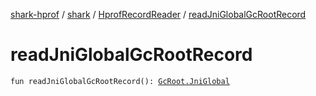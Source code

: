 [shark-hprof](../../index.md) / [shark](../index.md) / [HprofRecordReader](index.md) / [readJniGlobalGcRootRecord](./read-jni-global-gc-root-record.md)

# readJniGlobalGcRootRecord

`fun readJniGlobalGcRootRecord(): `[`GcRoot.JniGlobal`](../-gc-root/-jni-global/index.md)